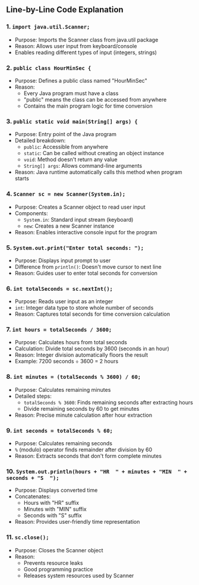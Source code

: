 ## Line-by-Line Code Explanation

### 1. `import java.util.Scanner;`
- Purpose: Imports the Scanner class from java.util package
- Reason: Allows user input from keyboard/console
- Enables reading different types of input (integers, strings)

### 2. `public class HourMinSec {`
- Purpose: Defines a public class named "HourMinSec"
- Reason: 
  - Every Java program must have a class
  - "public" means the class can be accessed from anywhere
  - Contains the main program logic for time conversion

### 3. `public static void main(String[] args) {`
- Purpose: Entry point of the Java program
- Detailed breakdown:
  - `public`: Accessible from anywhere
  - `static`: Can be called without creating an object instance
  - `void`: Method doesn't return any value
  - `String[] args`: Allows command-line arguments
- Reason: Java runtime automatically calls this method when program starts

### 4. `Scanner sc = new Scanner(System.in);`
- Purpose: Creates a Scanner object to read user input
- Components:
  - `System.in`: Standard input stream (keyboard)
  - `new`: Creates a new Scanner instance
- Reason: Enables interactive console input for the program

### 5. `System.out.print("Enter total seconds: ");`
- Purpose: Displays input prompt to user
- Difference from `println()`: Doesn't move cursor to next line
- Reason: Guides user to enter total seconds for conversion

### 6. `int totalSeconds = sc.nextInt();`
- Purpose: Reads user input as an integer
- `int`: Integer data type to store whole number of seconds
- Reason: Captures total seconds for time conversion calculation

### 7. `int hours = totalSeconds / 3600;`
- Purpose: Calculates hours from total seconds
- Calculation: Divide total seconds by 3600 (seconds in an hour)
- Reason: Integer division automatically floors the result
- Example: 7200 seconds ÷ 3600 = 2 hours

### 8. `int minutes = (totalSeconds % 3600) / 60;`
- Purpose: Calculates remaining minutes
- Detailed steps:
  - `totalSeconds % 3600`: Finds remaining seconds after extracting hours
  - Divide remaining seconds by 60 to get minutes
- Reason: Precise minute calculation after hour extraction

### 9. `int seconds = totalSeconds % 60;`
- Purpose: Calculates remaining seconds
- `%` (modulo) operator finds remainder after division by 60
- Reason: Extracts seconds that don't form complete minutes

### 10. `System.out.println(hours + "HR  " + minutes + "MIN  " + seconds + "S  ");`
- Purpose: Displays converted time
- Concatenates:
  - Hours with "HR" suffix
  - Minutes with "MIN" suffix
  - Seconds with "S" suffix
- Reason: Provides user-friendly time representation

### 11. `sc.close();`
- Purpose: Closes the Scanner object
- Reason: 
  - Prevents resource leaks
  - Good programming practice
  - Releases system resources used by Scanner
